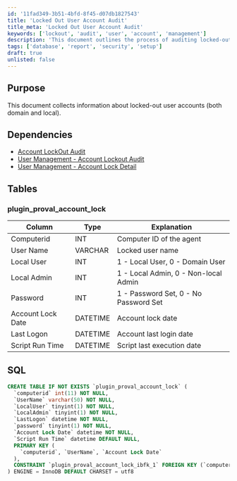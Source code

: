 ```yaml
---
id: '11fad349-3b51-4bfd-8f45-d07db1827543'
title: 'Locked Out User Account Audit'
title_meta: 'Locked Out User Account Audit'
keywords: ['lockout', 'audit', 'user', 'account', 'management']
description: 'This document outlines the process of auditing locked-out user accounts, detailing the necessary dependencies, table structures, and SQL commands required to manage and retrieve information on both domain and local user accounts that have been locked out.'
tags: ['database', 'report', 'security', 'setup']
draft: true
unlisted: false
---
```


## Purpose

This document collects information about locked-out user accounts (both domain and local).

## Dependencies

- [Account LockOut Audit](<../cwa/dataviews/Account LockOut Audit.md>)
- [User Management - Account Lockout Audit](<./User Management - Account Lockout Audit.md>)
- [User Management - Account Lock Detail](<./User Management - Account Lock Detail.md>)

## Tables

### plugin_proval_account_lock

| Column             | Type     | Explanation                       |
|--------------------|----------|-----------------------------------|
| Computerid         | INT      | Computer ID of the agent          |
| User Name          | VARCHAR  | Locked user name                  |
| Local User         | INT      | 1 - Local User, 0 - Domain User  |
| Local Admin        | INT      | 1 - Local Admin, 0 - Non-local Admin |
| Password           | INT      | 1 - Password Set, 0 - No Password Set |
| Account Lock Date  | DATETIME | Account lock date                 |
| Last Logon         | DATETIME | Account last login date           |
| Script Run Time    | DATETIME | Script last execution date        |

## SQL

```sql
CREATE TABLE IF NOT EXISTS `plugin_proval_account_lock` (
  `computerid` int(11) NOT NULL,
  `UserName` varchar(50) NOT NULL,
  `LocalUser` tinyint(1) NOT NULL,
  `LocalAdmin` tinyint(1) NOT NULL,
  `LastLogon` datetime NOT NULL,
  `password` tinyint(1) NOT NULL,
  `Account Lock Date` datetime NOT NULL,
  `Script Run Time` datetime DEFAULT NULL,
  PRIMARY KEY (
    `computerid`, `UserName`, `Account Lock Date`
  ),
  CONSTRAINT `plugin_proval_account_lock_ibfk_1` FOREIGN KEY (`computerid`) REFERENCES `computers` (`ComputerID`) ON DELETE CASCADE ON UPDATE NO ACTION
) ENGINE = InnoDB DEFAULT CHARSET = utf8
```


